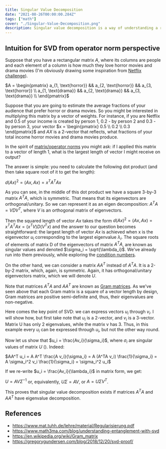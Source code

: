 ```yaml
---
title: Singular Value Decomposition
date: "2021-08-26T00:00:00.284Z"
tags: ["math"]
cover: "./Singular-Value-Decomposition.png"
description: Singular value decomposition is a way of understanding a rectangular (i.e. not necessarily square) matrix from the operator norm standpoint. It is complementary perspective to eigenvalue decomposition that finds numerous application in statistics, machine learning, bioinformatics, quantum computers etc. This post explains its nature and connections to operator norm, least squares fitting, PCA, condition numbers, regularization problems etc.
---
```


Intuition for SVD from operator norm perspective
------------------------------------------------

Suppose that you have a rectangular matrix $A$, where its columns are people and each element of a column is how much
they love horror movies and drama movies (I'm obviously drawing some inspiration from [Netflix challenge](https://en.wikipedia.org/wiki/Netflix_Prize)).

$A = \begin{pmatrix} a_{1, \text{horror}} && a_{2, \text{horror}} && a_{3, \text{horror}} \\ a_{1, \text{drama}} && a_{2, \text{drama}} && a_{3, \text{drama}} \\ \end{pmatrix}$

Suppose that you are going to estimate the average fractions of your audience that prefer horror or drama movies. So you
might be interested in multiplying this matrix by a vector of weights. For instance, if you are Netflix and 0.5 of your income is created by person 1, 0.2 - by person 2 and 0.3 - by person 3, your vector $x = \begin{pmatrix} 0.5 \\ 0.2 \\ 0.3 \end{pmatrix}$ and $AX$ is a 2-vector that reflects, what fractions of your total income horror movies and drama movies produce. 

In the spirit of [matrix/operator norms](https://en.wikipedia.org/wiki/Operator_norm) you might ask: if I applied this 
matrix to a vector of length 1, what is the largest length of vector I might receive on output?

The answer is simple: you need to calculate the following dot product (and then take square root of it to get the length): 

$d(Ax)^2 = (Ax, Ax) = x^T A^T A x$

As you can see, in the middle of this dot product we have a square 3-by-3 matrix $A^T A$, which is symmetric. That means
that its eigenvectors are orthogonal/unitary. So we can represent it as an eigen decomposition: $A^TA = V D V^T$, where $V$ is
an orthogonal matrix of eigenvectors.

Then the squared length of vector $Ax$ takes the form $d(Ax)^2 = (Ax, Ax) = x^T A^T A x = (x^T V) D (V^T x)$ and the 
answer to our question becomes straightforward: the largest length of vector $Ax$ is achieved when x is the eigenvector
$u_i$ corresponding to the largest eigenvalue $\lambda_i$. The square roots of elements of matrix D of the eigenvectors of matrix $A^TA$,
 are known as singular values and denoted $\sigma_i = \sqrt{\lambda_i}$. We've already run into them previously, while exploring the [condition numbers](/2021-08-23-1).

On the other hand, we can consider a matrix $AA^T$ instead of $A^TA$. It is a 2-by-2 matrix, which, again, is symmetric.
Again, it has orthogonal/unitary eigenvectors matrix, which we will denote $U$.

Note that matrices $A^TA$ and $AA^T$ are known as [Gram matrices](https://en.wikipedia.org/wiki/Gram_matrix). As we've 
seen above that each Gram matrix is a square of a vector length by design, Gram matrices are positive semi-definite and, thus, 
their eigenvalues are non-negative.

Here comes the key point of SVD: we can express vectors $u_i$ through $v_i$. I will show how, but first take
note that $u_i$ is a 2-vector, and $v_i$ is a 3-vector. Matrix U has only 2 eigenvalues, while the matrix v has 3. Thus,
in this example every $u_i$ can be expressed through $u_i$, but not the other way round.

Now let us show that $u_i = \frac{Av_i}{\sigma_i}$, where $\sigma_i$ are singular values of matrix $U$ (). Indeed:

$AA^T u_i = A A^T \frac{A v_i}{\sigma_i} = A (A^TA v_i) \frac{1}{\sigma_i} = A \sigma_i^2 v_i \frac{1}{\sigma_i} = \sigma_i^2 u_i$

If we re-write $u_i = \frac{Av_i}{\lambda_i}$ in matrix form, we get: 

$U = A V \Sigma^{-1}$ or, equivalently, $U \Sigma = A V$, or $A = U \Sigma V^T$.

This proves that singular value decomposition exists if matrices $A^TA$ and $AA^T$ have eigenvalue decomposition.

References
----------
 - https://www.mat.tuhh.de/lehre/material/Regularisierung.pdf
 - https://www.math3ma.com/blog/understanding-entanglement-with-svd
 - https://en.wikipedia.org/wiki/Gram_matrix
 - https://gregorygundersen.com/blog/2018/12/20/svd-proof/